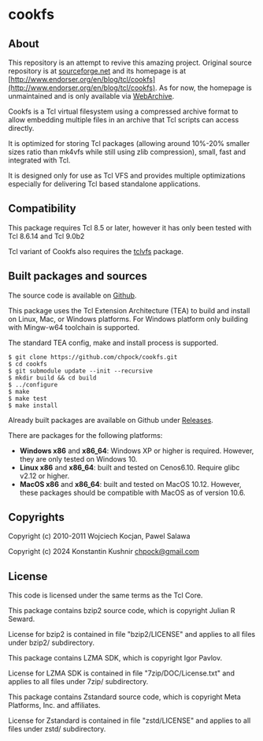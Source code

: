 # cookfs

## About

This repository is an attempt to revive this amazing project. Original source repository is at [sourceforge.net](https://sourceforge.net/projects/cookit/files/cookfs/) and its homepage is at [http://www.endorser.org/en/blog/tcl/cookfs](http://www.endorser.org/en/blog/tcl/cookfs). As for now, the homepage is unmaintained and is only available via [WebArchive](http://web.archive.org/web/20150619084055/http://www.endorser.org/en/blog/tcl/cookfs).

Cookfs is a Tcl virtual filesystem using a compressed archive format to allow embedding multiple files in an archive that Tcl scripts can access directly.

It is optimized for storing Tcl packages (allowing around 10%-20% smaller sizes ratio than mk4vfs while still using zlib compression), small, fast and integrated with Tcl.

It is designed only for use as Tcl VFS and provides multiple optimizations especially for delivering Tcl based standalone applications.

## Compatibility

This package requires Tcl 8.5 or later, however it has only been tested with Tcl 8.6.14 and Tcl 9.0b2

Tcl variant of Cookfs also requires the [tclvfs](https://core.tcl-lang.org/tclvfs/index) package.

## Built packages and sources

The source code is available on [Github](https://github.com/chpock/cookfs).

This package uses the Tcl Extension Architecture (TEA) to build and install on Linux, Mac, or Windows platforms. For Windows platform only building with Mingw-w64 toolchain is supported.

The standard TEA config, make and install process is supported.

```
$ git clone https://github.com/chpock/cookfs.git
$ cd cookfs
$ git submodule update --init --recursive
$ mkdir build && cd build
$ ../configure
$ make
$ make test
$ make install
```

Already built packages are available on Github under [Releases](https://github.com/chpock/cookfs/releases).

There are packages for the following platforms:

- **Windows x86** and **x86\_64**: Windows XP or higher is required. However, they are only tested on Windows 10.
- **Linux x86** and **x86\_64**: built and tested on Cenos6.10. Require glibc v2.12 or higher.
- **MacOS x86** and **x86\_64**: built and tested on MacOS 10.12. However, these packages should be compatible with MacOS as of version 10.6.

## Copyrights

Copyright (c) 2010-2011 Wojciech Kocjan, Pawel Salawa

Copyright (c) 2024 Konstantin Kushnir <chpock@gmail.com>

## License

This code is licensed under the same terms as the Tcl Core.

This package contains bzip2 source code, which is copyright Julian R Seward.

License for bzip2 is contained in file "bzip2/LICENSE" and applies to all
files under bzip2/ subdirectory.

This package contains LZMA SDK, which is copyright Igor Pavlov.

License for LZMA SDK is contained in file "7zip/DOC/License.txt" and applies to all
files under 7zip/ subdirectory.

This package contains Zstandard source code, which is copyright Meta Platforms, Inc. and affiliates.

License for Zstandard is contained in file "zstd/LICENSE" and applies to all
files under zstd/ subdirectory.
